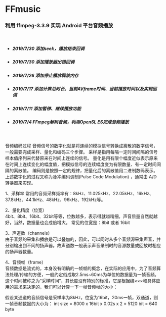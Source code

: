 # FFmusic
### 利用 ffmpeg-3.3.9 实现 Android 平台音频播放  
</br>

- ##### 2019/7/30    添加seek，播放结束回调

- ##### 2019/7/30    添加播放器出错回调

- ##### 2019/7/26    添加停止播放释放内存

- ##### 2019/7/17    添加计算总时长、当前AVframe时间、当前播放时间以及实现回调

- ##### 2019/7/11    添加暂停、继续播放功能

- ##### 2019/7/4    FFmpeg解码音频，利用OpenSL ES完成音频播放

</br></br>
音频编码过程
音频信号的数字化就是将连续的模拟信号转换成离散的数字信号，一般需要完成采样、量化和编码三个步骤。
采样是指用每隔一定时间间隔的信号样本值序列来代替原来在时间上连续的信号。
量化是用有限个幅度近似表示原来在时间上连续变化的幅度值，把模拟信号的连续幅度变为有限数量、有一定时间间隔的离散值。
编码则是按照一定的规律，把量化后的离散值用二进制数码表示。上述数字化的过程又称为脉冲编码调制(Pulse Code Modulation) ，通常由 A/D 转换器来实现。


1、采样率
常用的音频采样频率有：8kHz、11.025kHz、22.05kHz、16kHz、37.8kHz、44.1kHz、48kHz、96kHz、192kHz等。

2、量化精度（位宽）  
4bit、8bit、16bit、32bit等等，位数越多，表示得就越精细，声音质量自然就越好，当然，数据量也会成倍增大。
常见的位宽是：8bit 或者 16bit


3、声道数（channels）  
由于音频的采集和播放是可以叠加的，因此，可以同时从多个音频源采集声音，并分别输出到不同的扬声器，故声道数一般表示声音录制时的音源数量或回放时相应的扬声器数量。

4、音频帧（frame）  
音频数据是流式的，本身没有明确的一帧帧的概念，在实际的应用中，为了音频算法处理/传输的方便，一般约定俗成取2.5ms~60ms为单位的数据量为一帧音频。
这个时间被称之为“采样时间”，其长度没有特别的标准，它是根据编×××和具体应用的需求来决定的，我们可以计算一下一帧音频帧的大小：

假设某通道的音频信号是采样率为8kHz，位宽为16bit，20ms一帧，双通道，则一帧音频数据的大小为：
int size = 8000 x 16bit x 0.02s  x 2 = 5120 bit = 640 byte